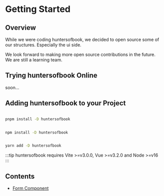 # Getting Started

## Overview

While we were coding huntersofbook, we decided to open source some of our structures. Especially the ui side.

We look forward to making more open source contributions in the future. We are still a learning team.

## Trying huntersofbook Online

soon...

## Adding huntersofbook to your Project

<Tabs>
<Tab name="pnpm" text="pnpm">

```bash

pnpm install -D huntersofbook

```

</Tab>
<Tab name="npm" text="npm">

```bash

npm install -D huntersofbook

```

</Tab>
<Tab name="yarn" text="yarn">

```bash

yarn add -D huntersofbook

```

</Tab>
</Tabs>




:::tip
huntersofbook requires Vite >=v3.0.0, Vue >=v3.2.0 and Node >=v16
:::

## Contents

- [Form Component](naiveui/)
